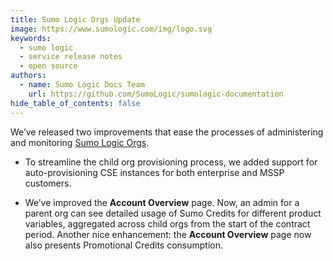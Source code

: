 ```yaml
---
title: Sumo Logic Orgs Update
image: https://www.sumologic.com/img/logo.svg
keywords:
  - sumo logic
  - service release notes
  - open source
authors:
  - name: Sumo Logic Docs Team
    url: https://github.com/SumoLogic/sumologic-documentation
hide_table_of_contents: false
---
```


We’ve released two improvements that ease the processes of administering and monitoring [Sumo Logic Orgs](https://help.sumologic.com/docs/manage/manage-subscription/create-manage-orgs).

* To streamline the child org provisioning process, we added support for auto-provisioning CSE instances for both enterprise and MSSP customers.


* We’ve improved the **Account Overview** page. Now, an admin for a parent org can see detailed usage of Sumo Credits for different product variables, aggregated across child orgs from the start of the contract period. Another nice enhancement: the **Account Overview** page now also presents Promotional Credits consumption. 


